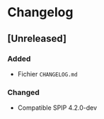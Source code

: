 # Changelog

## [Unreleased]

### Added

- Fichier `CHANGELOG.md`

### Changed

- Compatible SPIP 4.2.0-dev
